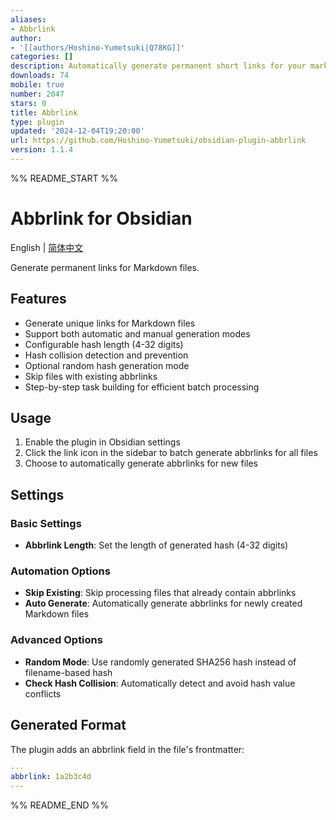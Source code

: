 ```yaml
---
aliases:
- Abbrlink
author:
- '[[authors/Hoshino-Yumetsuki|Q78KG]]'
categories: []
description: Automatically generate permanent short links for your markdown files.
downloads: 74
mobile: true
number: 2047
stars: 0
title: Abbrlink
type: plugin
updated: '2024-12-04T19:20:00'
url: https://github.com/Hoshino-Yumetsuki/obsidian-plugin-abbrlink
version: 1.1.4
---
```


%% README_START %%

# Abbrlink for Obsidian

English | [简体中文](README.zh-CN.md)

Generate permanent links for Markdown files.

## Features

- Generate unique links for Markdown files
- Support both automatic and manual generation modes
- Configurable hash length (4-32 digits)
- Hash collision detection and prevention
- Optional random hash generation mode
- Skip files with existing abbrlinks
- Step-by-step task building for efficient batch processing

## Usage

1. Enable the plugin in Obsidian settings
2. Click the link icon in the sidebar to batch generate abbrlinks for all files
3. Choose to automatically generate abbrlinks for new files

## Settings

### Basic Settings
- **Abbrlink Length**: Set the length of generated hash (4-32 digits)

### Automation Options
- **Skip Existing**: Skip processing files that already contain abbrlinks
- **Auto Generate**: Automatically generate abbrlinks for newly created Markdown files

### Advanced Options
- **Random Mode**: Use randomly generated SHA256 hash instead of filename-based hash
- **Check Hash Collision**: Automatically detect and avoid hash value conflicts

## Generated Format

The plugin adds an abbrlink field in the file's frontmatter:

```yaml
---
abbrlink: 1a2b3c4d
---
```


%% README_END %%